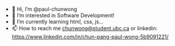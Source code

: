 - 👋 Hi, I’m @paul-chunwong
- 👀 I’m interested in Software Development!
- 🌱 I’m currently learning html, css, js...
- 📫 How to reach me chunwong@student.ubc.ca or linkedin: https://www.linkedin.com/in/chun-pang-paul-wong-5b9091221/

<!---
paul-chunwong/paul-chunwong is a ✨ special ✨ repository because its `README.md` (this file) appears on your GitHub profile.
You can click the Preview link to take a look at your changes.
--->
